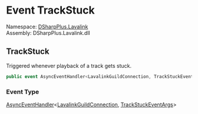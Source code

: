 # Event TrackStuck

Namespace: [DSharpPlus.Lavalink](DSharpPlus.Lavalink.md)  
Assembly: DSharpPlus.Lavalink.dll

## <a id="DSharpPlus_Lavalink_LavalinkGuildConnection_TrackStuck"></a>TrackStuck

Triggered whenever playback of a track gets stuck.

```csharp
public event AsyncEventHandler<LavalinkGuildConnection, TrackStuckEventArgs> TrackStuck
```

### Event Type

[AsyncEventHandler](DSharpPlus.AsyncEvents.AsyncEventHandler\-2.md)<[LavalinkGuildConnection](DSharpPlus.Lavalink.LavalinkGuildConnection.md), [TrackStuckEventArgs](DSharpPlus.Lavalink.EventArgs.TrackStuckEventArgs.md)\>

